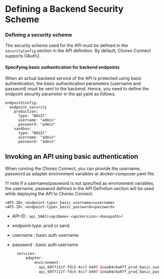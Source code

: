 # Defining a Backend Security Scheme

### Defining a security scheme

The security scheme used for the API must be defined in the `securityConfig` section in the API definition. By default, Choreo Connect supports OAuth2.

#### Specifying basic authentication for backend endpoints

When an actual backend service of the API is protected using basic authentication, the basic authentication parameters (username and password) must be sent to the backend. Hence, you need to define the endpoint security parameter in the api.yaml as follows.

  ```
  endpointConfig:
    endpoint_security
      production:
        type: "BASIC"
        username: "admin"
        password: "admin"
      sandbox:
        type: "BASIC"
        username: "admin"
        password: "admin"
  ```
## Invoking an API using basic authentication

When running the Choreo Connect, you can provide the username, password as adapter environment variables at docker-composer.yaml file.

!!! note 
    If a username/password is not specified as environment variables, the username, password defined in the API Definition section will be used while deploying the 
    API to Choreo Connect.

```
<API-ID>_<endpoint-type>_basic_username=<username>
<API-ID>_<endpoint-type>_basic_password=<password>
```

- API-ID : `api_SHA1(<apiName>:<apiVersion>:<basepath>)`
- endpoint-type: prod or sand.
- username : basic auth username
- password : basic auth username

  ``` java tab="Example"
    services:
        adapter:
            environment:
            - api_60f7111f-fdc5-4cc7-b497-1cea64c6a97f_prod_basic_username="admin"
            - api_60f7111f-fdc5-4cc7-b497-1cea64c6a97f_prod_basic_password="admin"
  ```

